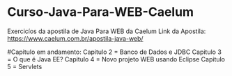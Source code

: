 # Curso-Java-Para-WEB-Caelum
Exercicíos da apostila de Java Para WEB da Caelum
Link da Apostila: https://www.caelum.com.br/apostila-java-web/

#Capitulo em andamento:
Capitulo 2 = Banco de Dados e JDBC
Capitulo 3 = O que é Java EE?
Capitulo 4 = Novo projeto WEB usando Eclipse
Capitulo 5 = Servlets
